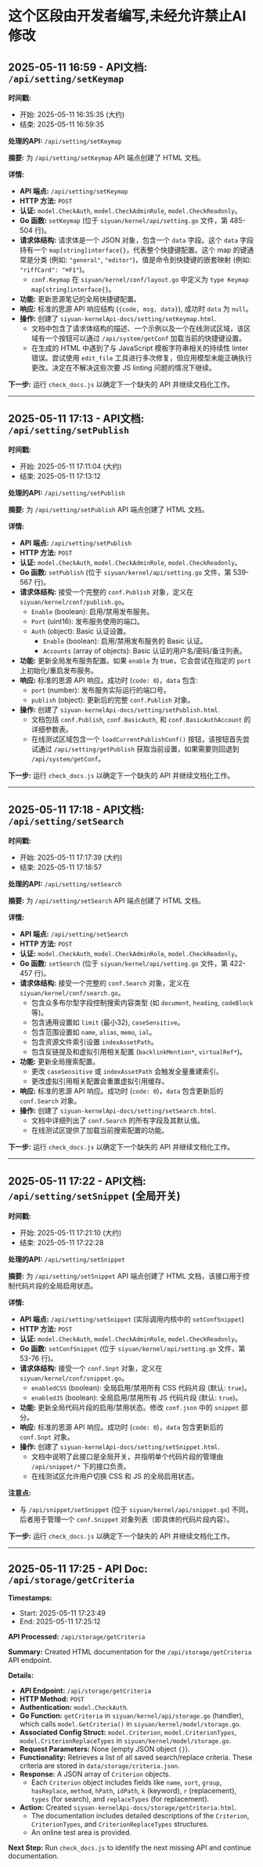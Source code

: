 # 这个区段由开发者编写,未经允许禁止AI修改
## 2025-05-11 16:59 - API文档: `/api/setting/setKeymap`

**时间戳:**
- 开始: 2025-05-11 16:35:35 (大约)
- 结束: 2025-05-11 16:59:35

**处理的API:** `/api/setting/setKeymap`

**摘要:** 为 `/api/setting/setKeymap` API 端点创建了 HTML 文档。

**详情:**
*   **API 端点:** `/api/setting/setKeymap`
*   **HTTP 方法:** `POST`
*   **认证:** `model.CheckAuth`, `model.CheckAdminRole`, `model.CheckReadonly`。
*   **Go 函数:** `setKeymap` (位于 `siyuan/kernel/api/setting.go` 文件，第 485-504 行)。
*   **请求体结构:** 请求体是一个 JSON 对象，包含一个 `data` 字段。这个 `data` 字段持有一个 `map[string]interface{}`，代表整个快捷键配置。这个 map 的键通常是分类 (例如: `"general"`, `"editor"`)，值是命令到快捷键的嵌套映射 (例如: `"riffCard": "⌘F1"`)。
    *   `conf.Keymap` 在 `siyuan/kernel/conf/layout.go` 中定义为 `type Keymap map[string]interface{}`。
*   **功能:** 更新思源笔记的全局快捷键配置。
*   **响应:** 标准的思源 API 响应结构 (`{code, msg, data}`), 成功时 `data` 为 `null`。
*   **操作:** 创建了 `siyuan-kernelApi-docs/setting/setKeymap.html`.
    *   文档中包含了请求体结构的描述、一个示例以及一个在线测试区域，该区域有一个按钮可以通过 `/api/system/getConf` 加载当前的快捷键设置。
    *   在生成的 HTML 中遇到了与 JavaScript 模板字符串相关的持续性 linter 错误。尝试使用 `edit_file` 工具进行多次修复，但应用模型未能正确执行更改。决定在不解决这些次要 JS linting 问题的情况下继续。

**下一步:** 运行 `check_docs.js` 以确定下一个缺失的 API 并继续文档化工作。

---
## 2025-05-11 17:13 - API文档: `/api/setting/setPublish`

**时间戳:**
- 开始: 2025-05-11 17:11:04 (大约)
- 结束: 2025-05-11 17:13:12

**处理的API:** `/api/setting/setPublish`

**摘要:** 为 `/api/setting/setPublish` API 端点创建了 HTML 文档。

**详情:**
*   **API 端点:** `/api/setting/setPublish`
*   **HTTP 方法:** `POST`
*   **认证:** `model.CheckAuth`, `model.CheckAdminRole`, `model.CheckReadonly`。
*   **Go 函数:** `setPublish` (位于 `siyuan/kernel/api/setting.go` 文件，第 539-567 行)。
*   **请求体结构:** 接受一个完整的 `conf.Publish` 对象，定义在 `siyuan/kernel/conf/publish.go`。
    *   `Enable` (boolean): 启用/禁用发布服务。
    *   `Port` (uint16): 发布服务使用的端口。
    *   `Auth` (object): Basic 认证设置。
        *   `Enable` (boolean): 启用/禁用发布服务的 Basic 认证。
        *   `Accounts` (array of objects): Basic 认证的用户名/密码/备注列表。
*   **功能:** 更新全局发布服务配置。如果 `enable` 为 true，它会尝试在指定的 `port` 上初始化/重启发布服务。
*   **响应:** 标准的思源 API 响应。成功时 (`code: 0`)，`data` 包含:
    *   `port` (number): 发布服务实际运行的端口号。
    *   `publish` (object): 更新后的完整 `conf.Publish` 对象。
*   **操作:** 创建了 `siyuan-kernelApi-docs/setting/setPublish.html`.
    *   文档包括 `conf.Publish`, `conf.BasicAuth`, 和 `conf.BasicAuthAccount` 的详细参数表。
    *   在线测试区域包含一个 `loadCurrentPublishConf()` 按钮，该按钮首先尝试通过 `/api/setting/getPublish` 获取当前设置，如果需要则回退到 `/api/system/getConf`。

**下一步:** 运行 `check_docs.js` 以确定下一个缺失的 API 并继续文档化工作。 

---
## 2025-05-11 17:18 - API文档: `/api/setting/setSearch`

**时间戳:**
- 开始: 2025-05-11 17:17:39 (大约)
- 结束: 2025-05-11 17:18:57

**处理的API:** `/api/setting/setSearch`

**摘要:** 为 `/api/setting/setSearch` API 端点创建了 HTML 文档。

**详情:**
*   **API 端点:** `/api/setting/setSearch`
*   **HTTP 方法:** `POST`
*   **认证:** `model.CheckAuth`, `model.CheckAdminRole`, `model.CheckReadonly`。
*   **Go 函数:** `setSearch` (位于 `siyuan/kernel/api/setting.go` 文件，第 422-457 行)。
*   **请求体结构:** 接受一个完整的 `conf.Search` 对象，定义在 `siyuan/kernel/conf/search.go`。
    *   包含众多布尔型字段控制搜索内容类型 (如 `document`, `heading`, `codeBlock` 等)。
    *   包含通用设置如 `limit` (最小32), `caseSensitive`。
    *   包含范围设置如 `name`, `alias`, `memo`, `ial`。
    *   包含资源文件索引设置 `indexAssetPath`。
    *   包含反链提及和虚拟引用相关配置 (`backlinkMention*`, `virtualRef*`)。
*   **功能:** 更新全局搜索配置。
    *   更改 `caseSensitive` 或 `indexAssetPath` 会触发全量重建索引。
    *   更改虚拟引用相关配置会重置虚拟引用缓存。
*   **响应:** 标准的思源 API 响应。成功时 (`code: 0`)，`data` 包含更新后的 `conf.Search` 对象。
*   **操作:** 创建了 `siyuan-kernelApi-docs/setting/setSearch.html`.
    *   文档中详细列出了 `conf.Search` 的所有字段及其默认值。
    *   在线测试区提供了加载当前搜索配置的功能。

**下一步:** 运行 `check_docs.js` 以确定下一个缺失的 API 并继续文档化工作。 

---
## 2025-05-11 17:22 - API文档: `/api/setting/setSnippet` (全局开关)

**时间戳:**
- 开始: 2025-05-11 17:21:10 (大约)
- 结束: 2025-05-11 17:22:28

**处理的API:** `/api/setting/setSnippet`

**摘要:** 为 `/api/setting/setSnippet` API 端点创建了 HTML 文档，该接口用于控制代码片段的全局启用状态。

**详情:**
*   **API 端点:** `/api/setting/setSnippet` (实际调用内核中的 `setConfSnippet`)
*   **HTTP 方法:** `POST`
*   **认证:** `model.CheckAuth`, `model.CheckAdminRole`, `model.CheckReadonly`。
*   **Go 函数:** `setConfSnippet` (位于 `siyuan/kernel/api/setting.go` 文件，第 53-76 行)。
*   **请求体结构:** 接受一个 `conf.Snpt` 对象，定义在 `siyuan/kernel/conf/snippet.go`。
    *   `enabledCSS` (boolean): 全局启用/禁用所有 CSS 代码片段 (默认: `true`)。
    *   `enabledJS` (boolean): 全局启用/禁用所有 JS 代码片段 (默认: `true`)。
*   **功能:** 更新全局代码片段的启用/禁用状态。修改 `conf.json` 中的 `snippet` 部分。
*   **响应:** 标准的思源 API 响应。成功时 (`code: 0`)，`data` 包含更新后的 `conf.Snpt` 对象。
*   **操作:** 创建了 `siyuan-kernelApi-docs/setting/setSnippet.html`.
    *   文档中说明了此接口是全局开关，并指明单个代码片段的管理由 `/api/snippet/*` 下的接口负责。
    *   在线测试区允许用户切换 CSS 和 JS 的全局启用状态。

**注意点:**
*   与 `/api/snippet/setSnippet` (位于 `siyuan/kernel/api/snippet.go`) 不同，后者用于管理一个 `conf.Snippet` 对象列表（即具体的代码片段内容）。

**下一步:** 运行 `check_docs.js` 以确定下一个缺失的 API 并继续文档化工作。 

---
## 2025-05-11 17:25 - API Doc: `/api/storage/getCriteria`

**Timestamps:**
- Start: 2025-05-11 17:23:49
- End: 2025-05-11 17:25:12

**API Processed:** `/api/storage/getCriteria`

**Summary:** Created HTML documentation for the `/api/storage/getCriteria` API endpoint.

**Details:**
*   **API Endpoint:** `/api/storage/getCriteria`
*   **HTTP Method:** `POST`
*   **Authentication:** `model.CheckAuth`.
*   **Go Function:** `getCriteria` in `siyuan/kernel/api/storage.go` (handler), which calls `model.GetCriteria()` in `siyuan/kernel/model/storage.go`.
*   **Associated Config Struct:** `model.Criterion`, `model.CriterionTypes`, `model.CriterionReplaceTypes` in `siyuan/kernel/model/storage.go`.
*   **Request Parameters:** None (empty JSON object `{}`).
*   **Functionality:** Retrieves a list of all saved search/replace criteria. These criteria are stored in `data/storage/criteria.json`.
*   **Response:** A JSON array of `Criterion` objects.
    *   Each `Criterion` object includes fields like `name`, `sort`, `group`, `hasReplace`, `method`, `hPath`, `idPath`, `k` (keyword), `r` (replacement), `types` (for search), and `replaceTypes` (for replacement).
*   **Action:** Created `siyuan-kernelApi-docs/storage/getCriteria.html`.
    *   The documentation includes detailed descriptions of the `Criterion`, `CriterionTypes`, and `CriterionReplaceTypes` structures.
    *   An online test area is provided.

**Next Step:** Run `check_docs.js` to identify the next missing API and continue documentation. 